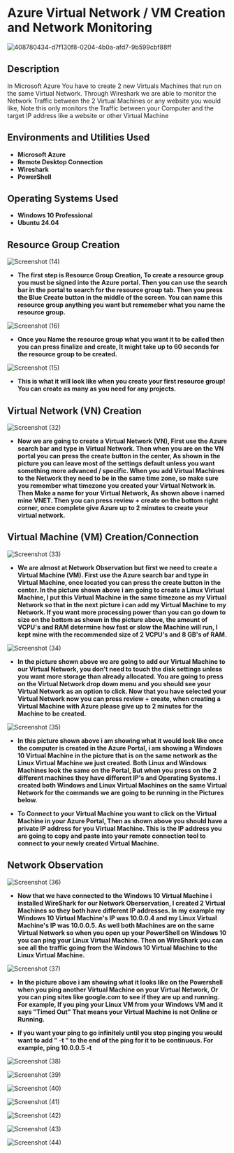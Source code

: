 <h1>Azure Virtual Network / VM Creation and Network Monitoring</h1>

![408780434-d7f130f8-0204-4b0a-afd7-9b599cbf88ff](https://github.com/user-attachments/assets/e85c0b09-04c4-4a75-be67-48e9c052c11b)

<h2>Description</h2>
In Microsoft Azure You have to create 2 new Virtuals Machines that run on the same Virtual Network. Through Wireshark we are able to monitor the Network Traffic between the 2 Virtual Machines or any website you would like, Note this only monitors the Traffic between your Computer and the target IP address like a website or other Virtual Machine 
<br />


<h2>Environments and Utilities Used</h2>

- <b>Microsoft Azure</b>
- <b>Remote Desktop Connection</b> 
- <b>Wireshark</b>
- <b>PowerShell</b>

<h2>Operating Systems Used </h2>

- <b>Windows 10 Professional</b>
- <b>Ubuntu 24.04</b>

<h2> Resource Group Creation </h2>

![Screenshot (14)](https://github.com/user-attachments/assets/64fc4a85-b446-443a-adc2-cebd4ad2c408)

- <b>The first step is Resource Group Creation, To create a resource group you must be signed into the Azure portal. Then you can use the search bar in the portal to search for the resource group tab. Then you press the Blue Create button in the middle of the screen. You can name this resource group anything you want but rememeber what you name the resource group.</b>

![Screenshot (16)](https://github.com/user-attachments/assets/43f70539-1f0f-4fdf-8282-09188f2f00da)

- <b>Once you Name the resource group what you want it to be called then you can press finalize and create, It might take up to 60 seconds for the resource group to be created.</b>

![Screenshot (15)](https://github.com/user-attachments/assets/a61aae6a-806d-4787-bd0c-da32b8f89394)

- <b>This is what it will look like when you create your first resource group! You can create as many as you need for any projects.</b>

<h2> Virtual Network (VN) Creation </h2>

![Screenshot (32)](https://github.com/user-attachments/assets/246d8973-7429-4d39-aeb8-d39bc9bc526b)

- <b>Now we are going to create a Virtual Network (VN), First use the Azure search bar and type in Virtual Network. Then when you are on the VN portal you can press the create button in the center, As shown in the picture you can leave most of the settings default unless you want something more advanced / specific. When you add Virtual Machines to the Network they need to be in the same time zone, so make sure you remember what timezone you created your Virtual Network in. Then Make a name for your Virtual Network, As shown above i named mine VNET. Then you can press review + create on the bottom right corner, once complete give Azure up to 2 minutes to create your virtual network.</b>

<h2> Virtual Machine (VM) Creation/Connection </h2>

![Screenshot (33)](https://github.com/user-attachments/assets/64485b6e-66f6-45db-abbc-66087fb3388f)

- <b>We are almost at Network Observation but first we need to create a Virtual Machine (VM). First use the Azure search bar and type in Virtual Machine, once located you can press the create button in the center. In the picture shown above i am going to create a Linux Virtual Machine, I put this Virtual Machine in the same timezone as my Virtual Network so that in the next picture i can add my Virtual Machine to my Network. If you want more processing power than you can go down to size on the bottom as shown in the picture above, the amount of VCPU's and RAM determine how fast or slow the Machine will run, I kept mine with the recommended size of 2 VCPU's and 8 GB's of RAM.</b>

![Screenshot (34)](https://github.com/user-attachments/assets/55ca5a8c-65fa-423e-9fea-332d2ce7a3ce)

- <b>In the picture shown above we are going to add our Virtual Machine to our Virtual Network, you don't need to touch the disk settings unless you want more storage than already allocated. You are going to press on the Virtual Network drop down menu and you should see your Virtual Network as an option to click. Now that you have selected your Virtual Network now you can press review + create, when creating a Virtual Machine with Azure please give up to 2 minutes for the Machine to be created.</b>

![Screenshot (35)](https://github.com/user-attachments/assets/3de820ae-d330-403b-8f68-5694ac21db6c)

- <b>In this picture shown above i am showing what it would look like once the computer is created in the Azure Portal, i am showing a Windows 10 Virtual Machine in the picture that is on the same network as the Linux Virtual Machine we just created. Both Linux and Windows Machines look the same on the Portal, But when you press on the 2 different machines they have different IP's and Operating Systems. I created both Windows and Linux Virtual Machines on the same Virtual Network for the commands we are going to be running in the Pictures below.</b>

- <b>To Connect to your Virtual Machine you want to click on the Virtual Machine in your Azure Portal, Then as shown above you should have a private IP address for you Virtual Machine. This is the IP address you are going to copy and paste into your remote connection tool to connect to your newly created Virtual Machine.</b>

<h2> Network Observation </h2>

![Screenshot (36)](https://github.com/user-attachments/assets/0b54a7dd-9cdb-4c15-9328-64d2c66d01a9)

- <b> Now that we have connected to the Windows 10 Virtual Machine i installed WireShark for our Network Oberservation, I created 2 Virtual Machines so they both have different IP addresses. In my example my Windows 10 Virtual Machine's IP was 10.0.0.4 and my Linux Virtual Machine's IP was 10.0.0.5. As well both Machines are on the same Virtual Network so when you open up your PowerShell on Windows 10 you can ping your Linux Virtual Machine. Then on WireShark you can see all the traffic going from the Windows 10 Virtual Machine to the Linux Virtual Machine.</b>

![Screenshot (37)](https://github.com/user-attachments/assets/578f9562-0d4f-4e01-a791-835f7904e63d)

- <b>In the picture above i am showing what it looks like on the Powershell when you ping another Virtual Machine on your Virtual Network, Or you can ping sites like google.com to see if they are up and running. For example, If you ping your Linux VM from your Windows VM and it says "Timed Out" That means your Virtual Machine is not Online or Running.</b>

- <b>If you want your ping to go infinitely until you stop pinging you would want to add " -t " to the end of the ping for it to be continuous. For example, ping 10.0.0.5 -t </b>

![Screenshot (38)](https://github.com/user-attachments/assets/16f612ee-b8c4-434e-8b82-e3bc772c82f6)

![Screenshot (39)](https://github.com/user-attachments/assets/78f63411-abf3-4862-86ba-2f12ba153856)

![Screenshot (40)](https://github.com/user-attachments/assets/bc58b358-1d8e-49fc-b98d-21dfa94c19dd)

![Screenshot (41)](https://github.com/user-attachments/assets/fb113d00-25f2-4473-bb4f-32b1d89cb325)

![Screenshot (42)](https://github.com/user-attachments/assets/0c07d3d9-fd11-4cc0-870b-4d79450b02cd)

![Screenshot (43)](https://github.com/user-attachments/assets/97bbbbb6-a433-4102-ba1d-0f48bcc34ca4)

![Screenshot (44)](https://github.com/user-attachments/assets/36fc46a6-b99a-4005-9ca2-6a0f056b198c)
